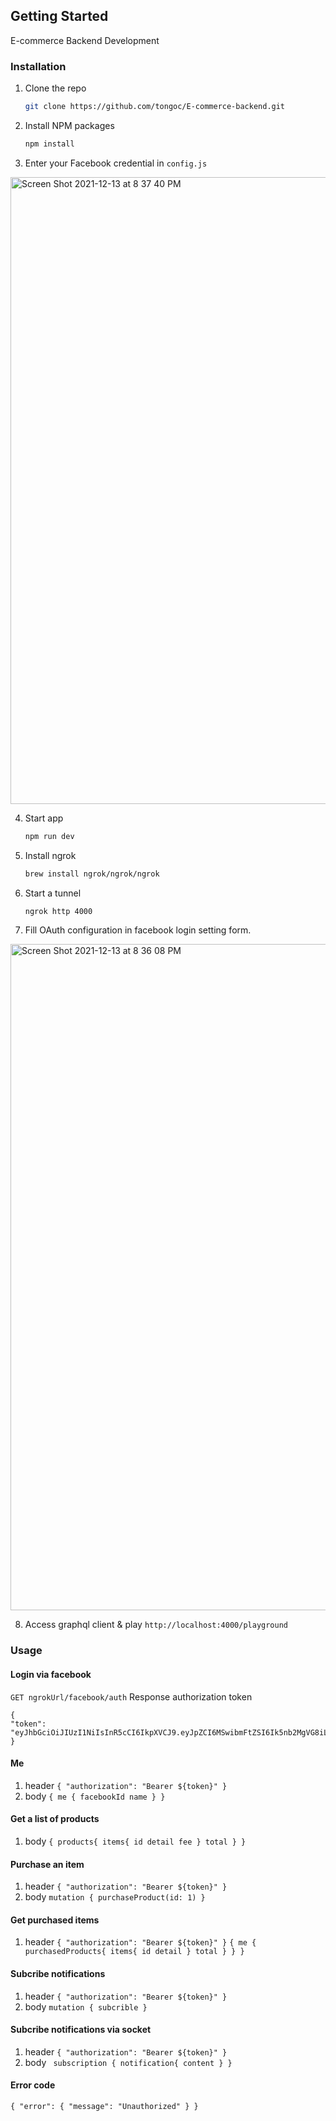 
<!-- GETTING STARTED -->
## Getting Started

E-commerce Backend Development


### Installation

1. Clone the repo
   ```sh
   git clone https://github.com/tongoc/E-commerce-backend.git
   ```
2. Install NPM packages
   ```sh
   npm install
   ```

3. Enter your Facebook credential in `config.js`
<img width="1003" alt="Screen Shot 2021-12-13 at 8 37 40 PM" src="https://user-images.githubusercontent.com/8269003/145822440-a852e827-3fe9-49d2-be12-c057705d0b03.png">

4. Start app
     ```sh
   npm run dev
   ```
5. Install ngrok 
    ```sh
   brew install ngrok/ngrok/ngrok
   ```
6. Start a tunnel
    ```sh
    ngrok http 4000
    ```  
7. Fill OAuth configuration in facebook login setting form.
<img width="1066" alt="Screen Shot 2021-12-13 at 8 36 08 PM" src="https://user-images.githubusercontent.com/8269003/145822158-cfbae14d-ff47-4323-8948-85d555446d09.png">

8. Access graphql client & play
`http://localhost:4000/playground`

### Usage

#### Login via facebook
 `GET ngrokUrl/facebook/auth`
  Response authorization token

    {
    "token": "eyJhbGciOiJIUzI1NiIsInR5cCI6IkpXVCJ9.eyJpZCI6MSwibmFtZSI6Ik5nb2MgVG8iLCJmYWNlYm9va0lkIjoyNzM4MTUwNDgzMTU0NzkxLCJzdWJzY3JpcHRpb24iOjEsImlhdCI6MTYzOTQwMzI2Nn0.ZrYMtay2NiDFqoRd8MhDHN3ho9MntstVWrhdxo9c7gM"
    }

#### Me
1. header
`
    {
        "authorization": "Bearer ${token}"
    }
`
2. body
`
    {
        me {
            facebookId
            name
        }
    }
`
#### Get a list of products
1. body
`{
  products{
    items{
      id
      detail
      fee
    }
    total
  }
}`

#### Purchase an item
1. header
`
    {
        "authorization": "Bearer ${token}"
    }
`
2. body
`mutation {
  purchaseProduct(id: 1)
}`

#### Get purchased items
1. header
`
    {
        "authorization": "Bearer ${token}"
    }
`
`{
  me {
    purchasedProducts{
      items{
        id
        detail
      }
      total
    }
  }
}`
#### Subcribe notifications
1. header
`
    {
        "authorization": "Bearer ${token}"
    }
`
2. body
`
mutation {
	subcrible
}
`
#### Subcribe notifications via socket
1. header
`
    {
        "authorization": "Bearer ${token}"
    }
`
2. body
`
subscription {
  notification{
    content
  }
}`
#### Error code
`
{
  "error": {
    "message": "Unauthorized"
  }
}
`